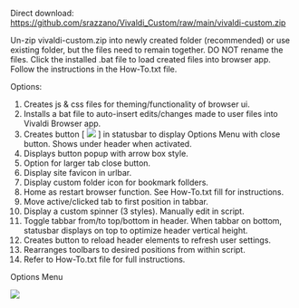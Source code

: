 Direct download: https://github.com/srazzano/Vivaldi_Custom/raw/main/vivaldi-custom.zip

Un-zip vivaldi-custom.zip into newly created folder (recommended) or use existing folder, but the files need to remain together. DO NOT rename the files. Click the installed .bat file to load created files into browser app. Follow the instructions in the How-To.txt file.

Options:
1. Creates js & css files for theming/functionality of browser ui.
2. Installs a bat file to auto-insert edits/changes made to user files into Vivaldi Browser app.
3. Creates button [ <img src="https://github.com/srazzano/Images/blob/master/optionsMenuButton.png"/> ] in statusbar to display Options Menu with close button. Shows under header when activated.
4. Displays button popup with arrow box style.
5. Option for larger tab close button.
6. Display site favicon in urlbar.
7. Display custom folder icon for bookmark follders.
8. Home as restart browser function. See How-To.txt fill for instructions.
9. Move active/clicked tab to first position in tabbar.
10. Display a custom spinner (3 styles). Manually edit in script.
11. Toggle tabbar from/to top/bottom in header. When tabbar on bottom, statusbar displays on top to optimize header vertical height.
12. Creates button to reload header elements to refresh user settings.
13. Rearranges toolbars to desired positions from within script.
14. Refer to How-To.txt file for full instructions.

Options Menu

<img src="https://github.com/srazzano/Images/blob/master/optionsMenu.png"/>
